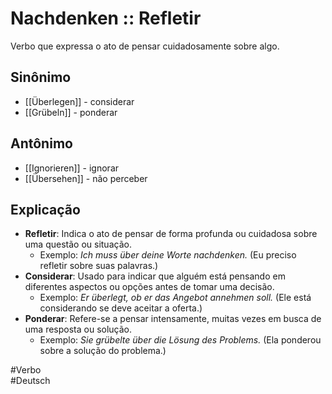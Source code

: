 # Nachdenken :: Refletir
<!--SR:!2024-11-05,1,230-->
Verbo que expressa o ato de pensar cuidadosamente sobre algo.

## Sinônimo
- [[Überlegen]] - considerar  
- [[Grübeln]] - ponderar  

## Antônimo
- [[Ignorieren]] - ignorar  
- [[Übersehen]] - não perceber  

## Explicação
- **Refletir**: Indica o ato de pensar de forma profunda ou cuidadosa sobre uma questão ou situação.
	- Exemplo: *Ich muss über deine Worte nachdenken.* (Eu preciso refletir sobre suas palavras.)
- **Considerar**: Usado para indicar que alguém está pensando em diferentes aspectos ou opções antes de tomar uma decisão.
	- Exemplo: *Er überlegt, ob er das Angebot annehmen soll.* (Ele está considerando se deve aceitar a oferta.)
- **Ponderar**: Refere-se a pensar intensamente, muitas vezes em busca de uma resposta ou solução.
	- Exemplo: *Sie grübelte über die Lösung des Problems.* (Ela ponderou sobre a solução do problema.)

#Verbo  
#Deutsch
